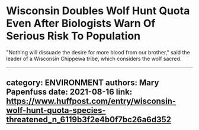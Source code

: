 # Wisconsin Doubles Wolf Hunt Quota Even After Biologists Warn Of Serious Risk To Population

"Nothing will dissuade the desire for more blood from our brother," said the leader of a Wisconsin Chippewa tribe, which considers the wolf sacred.

---
category: ENVIRONMENT
authors: Mary Papenfuss
date: 2021-08-16
link: https://www.huffpost.com/entry/wisconsin-wolf-hunt-quota-species-threatened_n_6119b3f2e4b0f7bc26a6d352
---
